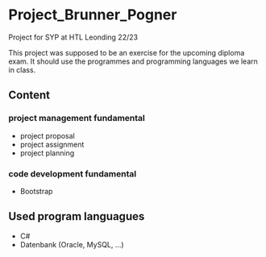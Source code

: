 # Project_Brunner_Pogner
Project for SYP at HTL Leonding 22/23

This project was supposed to be an exercise for the upcoming diploma exam. 
It should use the programmes and programming languages we learn in class. 

## Content
### project management fundamental
+ project proposal 
+ project assignment
+ project planning


### code development fundamental
+ Bootstrap



## Used program languagues

+ C#
+ Datenbank (Oracle, MySQL, ...)
